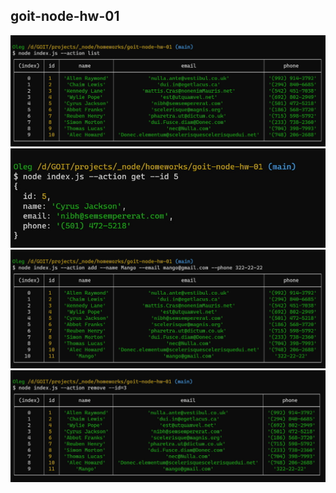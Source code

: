 ## goit-node-hw-01
![list](./screenshots/list.jpg)
![get](./screenshots/get.jpg)
![add](./screenshots/add.jpg)
![remove](./screenshots/remove.jpg)